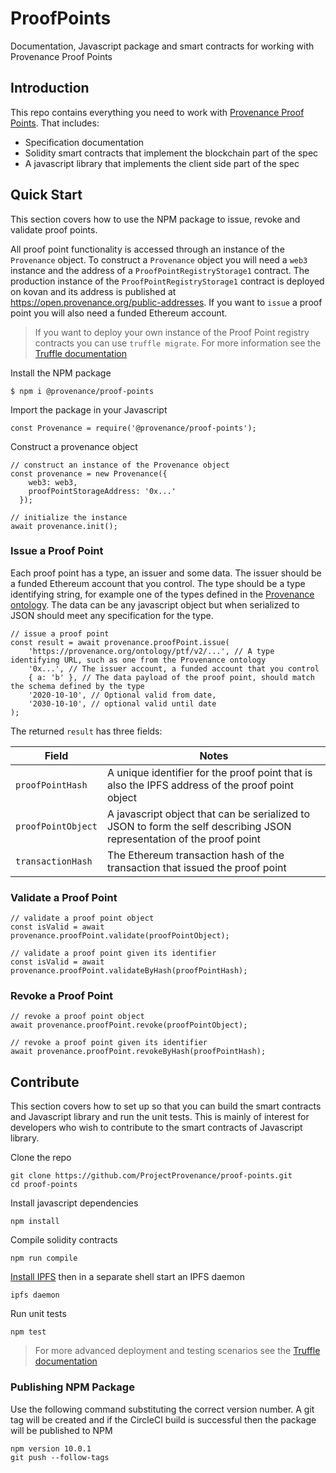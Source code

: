 # ProofPoints
Documentation, Javascript package and smart contracts for working with Provenance Proof Points

## Introduction

This repo contains everything you need to work with [Provenance Proof Points](https://open.provenance.org/proof-points). That includes:

- Specification documentation
- Solidity smart contracts that implement the blockchain part of the spec
- A javascript library that implements the client side part of the spec

## Quick Start

This section covers how to use the NPM package to issue, revoke and validate proof points.

All proof point functionality is accessed through an instance of the `Provenance` object. To construct a `Provenance` object you will need a `web3` instance and the address of a `ProofPointRegistryStorage1` contract. The production instance of the `ProofPointRegistryStorage1` contract is deployed on kovan and its address is published at https://open.provenance.org/public-addresses. If you want to `issue` a proof point you will also need a funded Ethereum account.

> If you want to deploy your own instance of the Proof Point registry contracts you can use `truffle migrate`. For more information see the [Truffle documentation](https://www.trufflesuite.com/docs)

Install the NPM package

```
$ npm i @provenance/proof-points
```

Import the package in your Javascript

```
const Provenance = require('@provenance/proof-points');
```

Construct a provenance object

```
// construct an instance of the Provenance object
const provenance = new Provenance({
    web3: web3,
    proofPointStorageAddress: '0x...'
  });

// initialize the instance
await provenance.init();
```

### Issue a Proof Point

Each proof point has a type, an issuer and some data. The issuer should be a funded Ethereum account that you control. The type should be a type identifying string, for example one of the types defined in the [Provenance ontology](https://open.provenance.org/ontology). The data can be any javascript object but when serialized to JSON should meet any specification for the type.

```
// issue a proof point
const result = await provenance.proofPoint.issue(
    'https://provenance.org/ontology/ptf/v2/...', // A type identifying URL, such as one from the Provenance ontology
    '0x...', // The issuer account, a funded account that you control
    { a: 'b' }, // The data payload of the proof point, should match the schema defined by the type
    '2020-10-10', // Optional valid from date,
    '2030-10-10', // optional valid until date
);
```

The returned `result` has three fields:

| Field | Notes |
|-------|-------|
| `proofPointHash` | A unique identifier for the proof point that is also the IPFS address of the proof point object |
| `proofPointObject` | A javascript object that can be serialized to JSON to form the self describing JSON representation of the proof point |
| `transactionHash` | The Ethereum transaction hash of the transaction that issued the proof point |

### Validate a Proof Point

```
// validate a proof point object
const isValid = await provenance.proofPoint.validate(proofPointObject);

// validate a proof point given its identifier
const isValid = await provenance.proofPoint.validateByHash(proofPointHash);
```

### Revoke a Proof Point

```
// revoke a proof point object
await provenance.proofPoint.revoke(proofPointObject);

// revoke a proof point given its identifier
await provenance.proofPoint.revokeByHash(proofPointHash);
```

## Contribute

This section covers how to set up so that you can build the smart contracts and Javascript library and run the unit tests. This is mainly of interest for developers who wish to contribute to the smart contracts of Javascript library.

Clone the repo

```
git clone https://github.com/ProjectProvenance/proof-points.git 
cd proof-points
```

Install javascript dependencies

```
npm install
```

Compile solidity contracts

```
npm run compile
```

[Install IPFS](https://docs.ipfs.io/guides/guides/install/) then in a separate shell start an IPFS daemon

```
ipfs daemon
```

Run unit tests

```
npm test
```

> For more advanced deployment and testing scenarios see the [Truffle documentation](https://www.trufflesuite.com/docs)

### Publishing NPM Package

Use the following command substituting the correct version number. A git tag will be created and if the CircleCI build is successful then the package will be published to NPM

```
npm version 10.0.1
git push --follow-tags
```




